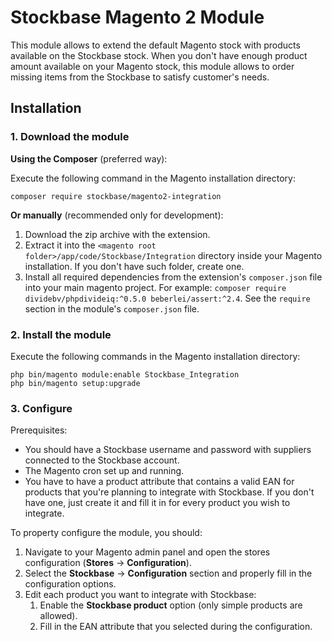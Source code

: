 # Stockbase Magento 2 Module

This module allows to extend the default Magento stock with products available on the Stockbase stock.
When you don't have enough product amount available on your Magento stock, this module allows to order missing items from
the Stockbase to satisfy customer's needs.


## Installation

### 1. Download the module

**Using the Composer** (preferred way):

Execute the following command in the Magento installation directory:  
```
composer require stockbase/magento2-integration
```  

**Or manually** (recommended only for development):

1. Download the zip archive with the extension.
2. Extract it into the `<magento root folder>/app/code/Stockbase/Integration` directory inside your Magento installation.
   If you don't have such folder, create one.
3. Install all required dependencies from the extension's `composer.json` file into your main magento project.
   For example: `composer require dividebv/phpdivideiq:^0.5.0 beberlei/assert:^2.4`.
   See the `require` section in the module's `composer.json` file.


### 2. Install the module

Execute the following commands in the Magento installation directory:  
```
php bin/magento module:enable Stockbase_Integration
php bin/magento setup:upgrade
```

### 3. Configure

Prerequisites:

* You should have a Stockbase username and password with suppliers connected to the Stockbase account.
* The Magento cron set up and running.
* You have to have a product attribute that contains a valid EAN for products that you're planning to integrate with
  Stockbase. If you don't have one, just create it and fill it in for every product you wish to integrate.


To property configure the module, you should:

1. Navigate to your Magento admin panel and open the stores configuration (**Stores** -> **Configuration**).
2. Select the **Stockbase** -> **Configuration** section and properly fill in the configuration options.
3. Edit each product you want to integrate with Stockbase:
    1. Enable the **Stockbase product** option (only simple products are allowed).
    2. Fill in the EAN attribute that you selected during the configuration.




